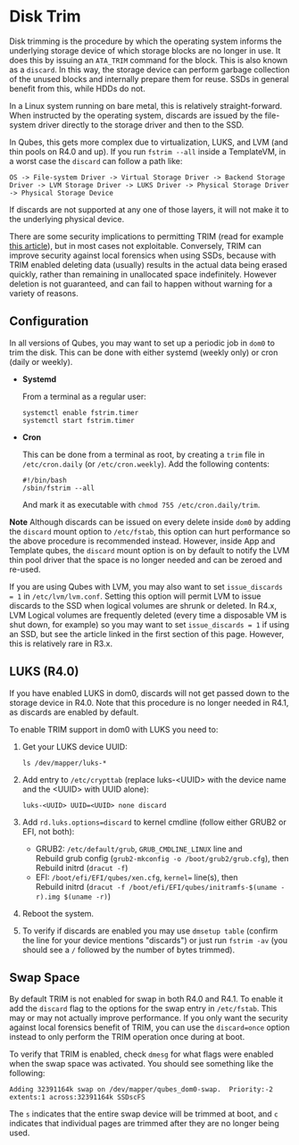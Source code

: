 
Disk Trim
=========

Disk trimming is the procedure by which the operating system informs the underlying storage device of which storage blocks are no longer in use.
It does this by issuing an `ATA_TRIM` command for the block. This is also known as a `discard`.
In this way, the storage device can perform garbage collection of the unused blocks and internally prepare them for reuse. SSDs in general benefit from this, while HDDs do not.

In a Linux system running on bare metal, this is relatively straight-forward. 
When instructed by the operating system, discards are issued by the file-system driver directly to the storage driver and then to the SSD.

In Qubes, this gets more complex due to virtualization, LUKS, and LVM (and thin pools on R4.0 and up).
If you run `fstrim --all` inside a TemplateVM, in a worst case the `discard` can follow a path like:

    OS -> File-system Driver -> Virtual Storage Driver -> Backend Storage Driver -> LVM Storage Driver -> LUKS Driver -> Physical Storage Driver -> Physical Storage Device
    
If discards are not supported at any one of those layers, it will not make it to the underlying physical device.

There are some security implications to permitting TRIM (read for example [this article](https://asalor.blogspot.com/2011/08/trim-dm-crypt-problems.html)), but in most cases not exploitable.
Conversely, TRIM can improve security against local forensics when using SSDs, because with TRIM enabled deleting data (usually) results in the actual data being erased quickly, rather than remaining in unallocated space indefinitely.
However deletion is not guaranteed, and can fail to happen without warning for a variety of reasons.


Configuration
----------

In all versions of Qubes, you may want to set up a periodic job in `dom0` to trim the disk.
This can be done with either systemd (weekly only) or cron (daily or weekly).

 * **Systemd**

   From a terminal as a regular user:

   ```
   systemctl enable fstrim.timer
   systemctl start fstrim.timer
   ```

 * **Cron**

   This can be done from a terminal as root, by creating a `trim` file in `/etc/cron.daily` (or `/etc/cron.weekly`).
    Add the following contents:

    ```
   #!/bin/bash
   /sbin/fstrim --all
   ```
   And mark it as executable with `chmod 755 /etc/cron.daily/trim`.

**Note** Although discards can be issued on every delete inside `dom0` by adding the `discard` mount option to `/etc/fstab`, this option can hurt performance so the above procedure is recommended instead.
However, inside App and Template qubes, the `discard` mount option is on by default to notify the LVM thin pool driver that the space is no longer needed and can be zeroed and re-used.

If you are using Qubes with LVM, you may also want to set `issue_discards = 1` in `/etc/lvm/lvm.conf`.
Setting this option will permit LVM to issue discards to the SSD when logical volumes are shrunk or deleted.
In R4.x, LVM Logical volumes are frequently deleted (every time a disposable VM is shut down, for example) so you may want to set `issue_discards = 1` if using an SSD, but see the article linked in the first section of this page.
However, this is relatively rare in R3.x.


LUKS (R4.0)
----------

If you have enabled LUKS in dom0, discards will not get passed down to the storage device in R4.0. Note that this procedure is no longer needed in R4.1, as discards are enabled by default.

To enable TRIM support in dom0 with LUKS you need to:

1. Get your LUKS device UUID:

    ~~~
    ls /dev/mapper/luks-*
    ~~~

2. Add entry to `/etc/crypttab` (replace luks-\<UUID\> with the device name and the \<UUID\> with UUID alone):

    ~~~
    luks-<UUID> UUID=<UUID> none discard
    ~~~

3. Add `rd.luks.options=discard` to kernel cmdline (follow either GRUB2 or EFI, not both): 
    * GRUB2: `/etc/default/grub`, `GRUB_CMDLINE_LINUX` line and  
      Rebuild grub config (`grub2-mkconfig -o /boot/grub2/grub.cfg`), then  
      Rebuild initrd (`dracut -f`)
    * EFI: `/boot/efi/EFI/qubes/xen.cfg`, `kernel=` line(s), then  
      Rebuild initrd (`dracut -f /boot/efi/EFI/qubes/initramfs-$(uname -r).img $(uname -r)`)

4. Reboot the system.

5. To verify if discards are enabled you may use `dmsetup table` (confirm the line for your device mentions "discards") or just run `fstrim -av` (you should see a `/` followed by the number of bytes trimmed).


Swap Space
----------

By default TRIM is not enabled for swap in both R4.0 and R4.1.
To enable it add the `discard` flag to the options for the swap entry in `/etc/fstab`.
This may or may not actually improve performance.
If you only want the security against local forensics benefit of TRIM, you can use the `discard=once` option instead to only perform the TRIM operation once during at boot.

To verify that TRIM is enabled, check `dmesg` for what flags were enabled when the swap space was activated.
You should see something like the following:

    Adding 32391164k swap on /dev/mapper/qubes_dom0-swap.  Priority:-2 extents:1 across:32391164k SSDscFS

The `s` indicates that the entire swap device will be trimmed at boot, and `c` indicates that individual pages are trimmed after they are no longer being used.
